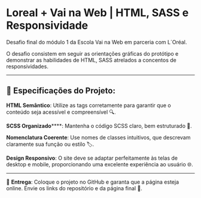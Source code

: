 # Loreal + Vai na Web | HTML, SASS e Responsividade

Desafio final do módulo 1 da Escola Vai na Web em parceria com L´Oréal.

O desafio consistem em seguir as orientações gráficas do protótipo e demonstrar as habilidades de HTML, SASS atrelados a concentos de responsividades.

---

## 🎯 Especificações do Projeto:

**HTML Semântico**: Utilize as tags corretamente para garantir que o conteúdo seja acessível e compreensível 🔍.

**SCSS Organizado******: Mantenha o código SCSS claro, bem estruturado 🎨.

**Nomenclatura Coerente**: Use nomes de classes intuitivos, que descrevam claramente sua função ou estilo 🏷️.

**Design Responsivo**: O site deve se adaptar perfeitamente às telas de desktop e mobile, proporcionando uma excelente experiência ao usuário 🌐.

---

📌 **Entrega**: Coloque o projeto no GitHub e garanta que a página esteja online. Envie os links do repositório e da página final 🌟.
